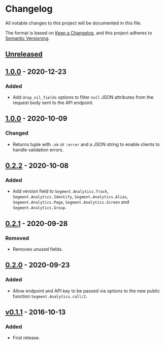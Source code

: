 # Changelog

All notable changes to this project will be documented in this file.

The format is based on [Keep a Changelog](https://keepachangelog.com/en/1.0.0/), and this project
adheres to [Semantic Versioning](https://semver.org/spec/v2.0.0.html).

## [Unreleased]

## [1.0.0] - 2020-12-23
### Added
- Add `drop_nil_fields` options to filter `null` JSON attributes from the request
body sent to the API endpoint.

## [1.0.0] - 2020-10-09
### Changed
- Returns tuple with `:ok` or `:error` and a JSON string to enable clients
to handle validation errors.

## [0.2.2] - 2020-10-08
### Added
- Add version field to `Segment.Analytics.Track`, `Segment.Analytics.Identify`,
`Segment.Analytics.Alias`, `Segment.Analytics.Page`, `Segment.Analytics.Screen`
and `Segment.Analytics.Group`.

## [0.2.1] - 2020-09-28
### Removed
- Removes unused fields.

## [0.2.0] - 2020-09-23
### Added
- Allow endpoint and API key to be passed via options to the new public function
`Segment.Analytics.call/2`.

## [v0.1.1] - 2016-10-13
### Added
- First release.

[Unreleased]: https://github.com/FindHotel/analytics-elixir/compare/1.1.0...master
[1.1.0]: https://github.com/FindHotel/analytics-elixir/compare/1.0.0...1.1.0
[1.0.0]: https://github.com/FindHotel/analytics-elixir/compare/0.2.2...1.0.0
[0.2.2]: https://github.com/FindHotel/analytics-elixir/compare/0.2.1...0.2.2
[0.2.1]: https://github.com/FindHotel/analytics-elixir/compare/0.2.0...0.2.1
[0.2.0]: https://github.com/FindHotel/analytics-elixir/compare/v0.1.1...0.2.0
[v0.1.1]: https://github.com/FindHotel/analytics-elixir/releases/tag/v0.1.1
